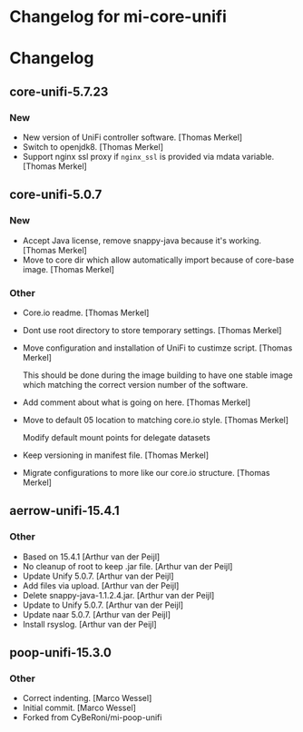 # Changelog for mi-core-unifi

# Changelog

## core-unifi-5.7.23

### New

* New version of UniFi controller software. [Thomas Merkel]
* Switch to openjdk8. [Thomas Merkel]
* Support nginx ssl proxy if `nginx_ssl` is provided via mdata variable. [Thomas Merkel]

## core-unifi-5.0.7

### New

* Accept Java license, remove snappy-java because it&#x27;s working. [Thomas Merkel]
* Move to core dir which allow automatically import because of core-base image. [Thomas Merkel]

### Other

* Core.io readme. [Thomas Merkel]
* Dont use root directory to store temporary settings. [Thomas Merkel]
* Move configuration and installation of UniFi to custimze script. [Thomas Merkel]

  This should be done during the image building to have one stable image
  which matching the correct version number of the software.

* Add comment about what is going on here. [Thomas Merkel]
* Move to default 05 location to matching core.io style. [Thomas Merkel]

  Modify default mount points for delegate datasets

* Keep versioning in manifest file. [Thomas Merkel]
* Migrate configurations to more like our core.io structure. [Thomas Merkel]

## aerrow-unifi-15.4.1

### Other

* Based on 15.4.1 [Arthur van der Peijl]
* No cleanup of root to keep .jar file. [Arthur van der Peijl]
* Update Unify 5.0.7. [Arthur van der Peijl]
* Add files via upload. [Arthur van der Peijl]
* Delete snappy-java-1.1.2.4.jar. [Arthur van der Peijl]
* Update to Unify 5.0.7. [Arthur van der Peijl]
* Update naar 5.0.7. [Arthur van der Peijl]
* Install rsyslog. [Arthur van der Peijl]

## poop-unifi-15.3.0

### Other

* Correct indenting. [Marco Wessel]
* Initial commit. [Marco Wessel]
* Forked from CyBeRoni/mi-poop-unifi
